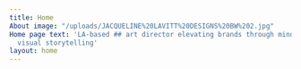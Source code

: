 ```yaml
---
title: Home
About image: "/uploads/JACQUELINE%20LAVITT%20DESIGNS%20BW%202.jpg"
Home page text: 'LA-based ## art director elevating brands through mindful and impactful
  visual storytelling'
layout: home
---
```


